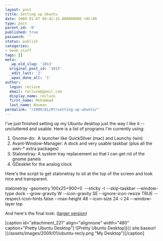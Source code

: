 ```yaml
---
layout: post
title: Setting up Ubuntu
date: 2009-01-07 04:42:15.000000000 +05:00
type: post
parent_id: '0'
published: true
password: ''
status: publish
categories:
- Geek stuff
tags: []
meta:
  _wp_old_slug: '1013'
  original_post_id: '1013'
  _edit_last: '2'
  _wpas_done_all: '1'
author:
  login: recluze
  email: recluze@gmail.com
  display_name: recluze
  first_name: Mohammad
  last_name: Nauman
permalink: "/2009/01/07/setting-up-ubuntu/"
---
```

I've just finished setting up my Ubuntu desktop just the way I like it -- uncluttered and usable. Here is a list of programs I'm currently using:

1. Gnome-do:&nbsp; A launcher like QuickSilver (mac) and Launchy (win)
2. Avant-Window-Manager: A dock and very usable taskbar (plus all the awn-\* extra packages)
3. Stalonetray: A system tray replacement so that I can get rid of the gnome panels
4. GDesklet for the analog clock

Here's the script to get stalonetray to sit at the top of the screen and look nice and transparent.

stalonetray -geometry 100x25+900+0&nbsp; --sticky -t --skip-taskbar --window-type dock --grow-gravity W --icon-gravity SE --ignore-icon-resize TRUE --respect-icon-hints false --max-height 48 --icon-size 24 -i 24 --window-layer top

And here's the final look: ([larger version](http://img220.imageshack.us/my.php?image=ubuntureclycc0.png))

[caption id="attachment\_221" align="alignnone" width="480" caption="Pretty Ubuntu Desktop"] ![Pretty Ubuntu Desktop]({{ site.baseurl }}/assets/images/2009/01/ubuntu-recly.png "My Desktop")[/caption]

